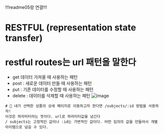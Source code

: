!!!readme05랑 연결!!!

# RESTFUL (representation state transfer)
# restful routes는 url 패턴을 말한다
* get 데이터 가져올 때 사용하는 패턴
* post : 새로운 데이터 만들 때 사용하는 패턴
* put : 기존 데이터를 수정할 때 사용하는 패턴
* delete : 데이터를 삭제할 때 사용하는 패턴
![image](https://github.com/aeiouzz/react/assets/145514483/dcde39fb-1b41-48f4-bf03-58c718aca6d1)

  
```
# 🎀 내가 선택한 상품의 상세 페이지로 이동하고자 한다면 /subjects/:id 방법을 사용하자!
이것은 파라미터라는 뜻이다. url로 파라미터값을 넘긴다 
/ subjects는 고정적인 값이나 :id는 가변적인 값이다. 어떤 임의의 값을 만들어서 개별 아이템으로 넘길 수 있다.
```

